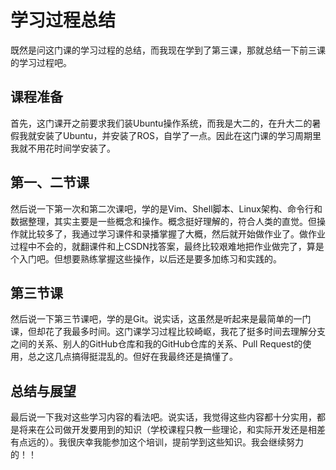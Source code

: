# 学习过程总结

既然是问这门课的学习过程的总结，而我现在学到了第三课，那就总结一下前三课的学习过程吧。

## 课程准备
首先，这门课开之前要求我们装Ubuntu操作系统，而我是大二的，在升大二的暑假我就安装了Ubuntu，并安装了ROS，自学了一点。因此在这门课的学习周期里我就不用花时间学安装了。

## 第一、二节课
然后说一下第一次和第二次课吧，学的是Vim、Shell脚本、Linux架构、命令行和数据整理，其实主要是一些概念和操作。概念挺好理解的，符合人类的直觉。但操作就比较多了，我通过学习课件和录播掌握了大概，然后就开始做作业了。做作业过程中不会的，就翻课件和上CSDN找答案，最终比较艰难地把作业做完了，算是个入门吧。但想要熟练掌握这些操作，以后还是要多加练习和实践的。

## 第三节课
然后说一下第三节课吧，学的是Git。说实话，这虽然是听起来是最简单的一门课，但却花了我最多时间。这门课学习过程比较崎岖，我花了挺多时间去理解分支之间的关系、别人的GitHub仓库和我的GitHub仓库的关系、Pull Request的使用，总之这几点搞得挺混乱的。但好在我最终还是搞懂了。

## 总结与展望
最后说一下我对这些学习内容的看法吧。说实话，我觉得这些内容都十分实用，都是将来在公司做开发要用到的知识（学校课程只教一些理论，和实际开发还是相差有点远的）。我很庆幸我能参加这个培训，提前学到这些知识。我会继续努力的！！
